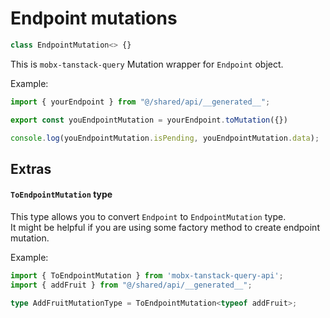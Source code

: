 # Endpoint mutations     

```ts
class EndpointMutation<> {}
```

This is `mobx-tanstack-query` Mutation wrapper for `Endpoint` object.  

Example:  
```ts
import { yourEndpoint } from "@/shared/api/__generated__";

export const youEndpointMutation = yourEndpoint.toMutation({})

console.log(youEndpointMutation.isPending, youEndpointMutation.data);
``` 

## Extras  

#### `ToEndpointMutation` type  

This type allows you to convert `Endpoint` to `EndpointMutation` type.   
It might be helpful if you are using some factory method to create endpoint mutation.  

Example:  
```ts
import { ToEndpointMutation } from 'mobx-tanstack-query-api';
import { addFruit } from "@/shared/api/__generated__";

type AddFruitMutationType = ToEndpointMutation<typeof addFruit>;
```